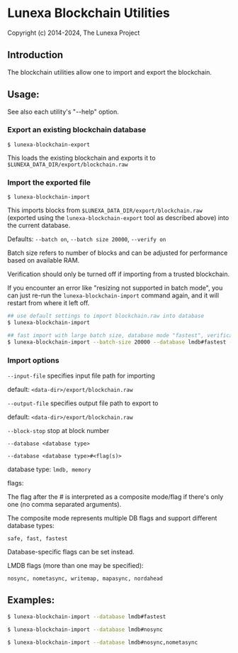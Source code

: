 # Lunexa Blockchain Utilities

Copyright (c) 2014-2024, The Lunexa Project

## Introduction

The blockchain utilities allow one to import and export the blockchain.

## Usage:

See also each utility's "--help" option.

### Export an existing blockchain database

`$ lunexa-blockchain-export`

This loads the existing blockchain and exports it to `$LUNEXA_DATA_DIR/export/blockchain.raw`

### Import the exported file

`$ lunexa-blockchain-import`

This imports blocks from `$LUNEXA_DATA_DIR/export/blockchain.raw` (exported using the
`lunexa-blockchain-export` tool as described above) into the current database.

Defaults: `--batch on`, `--batch size 20000`, `--verify on`

Batch size refers to number of blocks and can be adjusted for performance based on available RAM.

Verification should only be turned off if importing from a trusted blockchain.

If you encounter an error like "resizing not supported in batch mode", you can just re-run
the `lunexa-blockchain-import` command again, and it will restart from where it left off.

```bash
## use default settings to import blockchain.raw into database
$ lunexa-blockchain-import

## fast import with large batch size, database mode "fastest", verification off
$ lunexa-blockchain-import --batch-size 20000 --database lmdb#fastest --verify off

```

### Import options

`--input-file`
specifies input file path for importing

default: `<data-dir>/export/blockchain.raw`

`--output-file`
specifies output file path to export to

default: `<data-dir>/export/blockchain.raw`

`--block-stop`
stop at block number

`--database <database type>`

`--database <database type>#<flag(s)>`

database type: `lmdb, memory`

flags:

The flag after the # is interpreted as a composite mode/flag if there's only
one (no comma separated arguments).

The composite mode represents multiple DB flags and support different database types:

`safe, fast, fastest`

Database-specific flags can be set instead.

LMDB flags (more than one may be specified):

`nosync, nometasync, writemap, mapasync, nordahead`

## Examples:

```bash
$ lunexa-blockchain-import --database lmdb#fastest

$ lunexa-blockchain-import --database lmdb#nosync

$ lunexa-blockchain-import --database lmdb#nosync,nometasync
```
